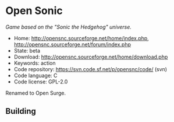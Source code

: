 # Open Sonic

_Game based on the "Sonic the Hedgehog" universe._

- Home: http://opensnc.sourceforge.net/home/index.php, http://opensnc.sourceforge.net/forum/index.php
- State: beta
- Download: http://opensnc.sourceforge.net/home/download.php
- Keywords: action
- Code repository: https://svn.code.sf.net/p/opensnc/code/ (svn)
- Code language: C
- Code license: GPL-2.0

Renamed to Open Surge.

## Building

